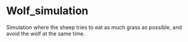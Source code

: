 # Wolf_simulation
Simulation where the sheep tries to eat as much grass as possible, and avoid the wolf at the same time.
